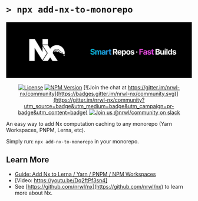 # `> npx add-nx-to-monorepo`

<p align="center"><img src="https://raw.githubusercontent.com/nrwl/nx/master/images/nx.png" width="600"></p>

<div align="center">

[![License](https://img.shields.io/npm/l/@nrwl/workspace.svg?style=flat-square)]()
[![NPM Version](https://badge.fury.io/js/%40nrwl%2Fworkspace.svg)](https://www.npmjs.com/@nrwl/workspace)
[![Join the chat at https://gitter.im/nrwl-nx/community](https://badges.gitter.im/nrwl-nx/community.svg)](https://gitter.im/nrwl-nx/community?utm_source=badge&utm_medium=badge&utm_campaign=pr-badge&utm_content=badge)
[![Join us @nrwl/community on slack](https://img.shields.io/badge/slack-%40nrwl%2Fcommunity-brightgreen)](https://join.slack.com/t/nrwlcommunity/shared_invite/enQtNzU5MTE4OTQwOTk0LTgxY2E0ZWYzMWE0YzA5ZDA2MWM1NDVhNmI2ZWMyYmZhNWJiODk3MjkxZjY3MzU5ZjRmM2NmNWU1OTgyZmE4Mzc)

</div>

An easy way to add Nx computation caching to any monorepo (Yarn Workspaces, PNPM, Lerna, etc).

Simply run: `npx add-nx-to-monorepo` in your monorepo.

## Learn More

- [Guide: Add Nx to Lerna / Yarn / PNPM / NPM Workspaces](https://nx.dev/migration/adding-to-monorepo#adding-nx-to-lernayarnpnpmnpm-workspace)
- [Video: https://youtu.be/Dq2ftPf3sn4]
- See [https://github.com/nrwl/nx](https://github.com/nrwl/nx) to learn more about Nx.
